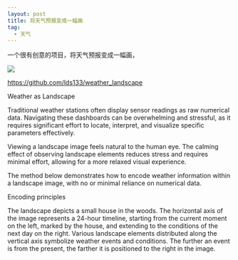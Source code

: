 ```yaml
---
layout: post
title: 将天气预报变成一幅画
tag:
  - 天气
---
```

一个很有创意的项目，将天气预报变成一幅画，

![](https://pic.superbed.cc/item/67029bf6991d0115df0d41c5.webp)

https://github.com/lds133/weather_landscape

Weather as Landscape

Traditional weather stations often display sensor readings as raw numerical data. Navigating these dashboards can be overwhelming and stressful, as it requires significant effort to locate, interpret, and visualize specific parameters effectively.

Viewing a landscape image feels natural to the human eye. The calming effect of observing landscape elements reduces stress and requires minimal effort, allowing for a more relaxed visual experience.

The method below demonstrates how to encode weather information within a landscape image, with no or minimal reliance on numerical data.


Encoding principles


The landscape depicts a small house in the woods. The horizontal axis of the image represents a 24-hour timeline, starting from the current moment on the left, marked by the house, and extending to the conditions of the next day on the right. Various landscape elements distributed along the vertical axis symbolize weather events and conditions. The further an event is from the present, the farther it is positioned to the right in the image.
